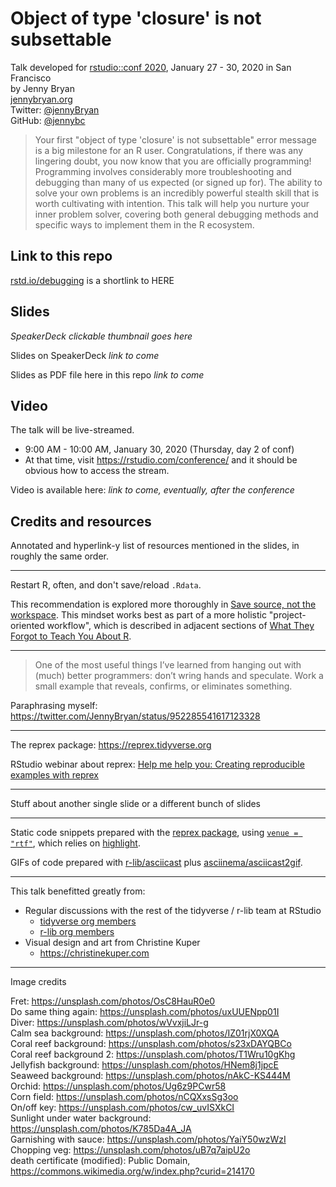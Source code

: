 # Object of type 'closure' is not subsettable

Talk developed for [rstudio::conf 2020](https://rstudio.com/conference/), January 27 - 30, 2020 in San Francisco  
by Jenny Bryan  
[jennybryan.org](https://jennybryan.org)  
Twitter: [@jennyBryan](https://twitter.com/JennyBryan)  
GitHub: [@jennybc](https://github.com/jennybc)  

> Your first "object of type 'closure' is not subsettable" error message is a big milestone for an R user. Congratulations, if there was any lingering doubt, you now know that you are officially programming! Programming involves considerably more troubleshooting and debugging than many of us expected (or signed up for). The ability to solve your own problems is an incredibly powerful stealth skill that is worth cultivating with intention. This talk will help you nurture your inner problem solver, covering both general debugging methods and specific ways to implement them in the R ecosystem.

## Link to this repo

[rstd.io/debugging](https://rstd.io/debugging) is a shortlink to HERE

## Slides

*SpeakerDeck clickable thumbnail goes here*
<!--
<a href="https://speakerdeck.com/jennybc/code-smells-and-feels"><img src="2018-07_user-brisbane-400.jpeg"></a>
-->

Slides on SpeakerDeck *link to come*

Slides as PDF file here in this repo *link to come*

## Video

The talk will be live-streamed.

  * 9:00 AM - 10:00 AM, January 30, 2020 (Thursday, day 2 of conf)
  * At that time, visit <https://rstudio.com/conference/> and it should be obvious how to access the stream.

Video is available here: *link to come, eventually, after the conference*

## Credits and resources

Annotated and hyperlink-y list of resources mentioned in the slides, in roughly the same order.

---

Restart R, often, and don't save/reload `.Rdata`.

This recommendation is explored more thoroughly in [Save source, not the workspace](https://rstats.wtf/save-source.html). This mindset works best as part of a more holistic "project-oriented workflow", which is described in adjacent sections of [What They Forgot to Teach You About R](https://rstats.wtf/index.html).

---

> One of the most useful things I’ve learned from hanging out with (much) better programmers: don’t wring hands and speculate. Work a small example that reveals, confirms, or eliminates something.

Paraphrasing myself: <https://twitter.com/JennyBryan/status/952285541617123328>

---

The reprex package: <https://reprex.tidyverse.org>

RStudio webinar about reprex: [Help me help you: Creating reproducible examples with reprex](https://reprex.tidyverse.org/articles/articles/learn-reprex.html)

---


Stuff about another single slide or a different bunch of slides

---

Static code snippets prepared with the [reprex package](https://reprex.tidyverse.org), using [`venue = "rtf"`](https://reprex.tidyverse.org/articles/articles/rtf.html), which relies on [highlight](http://www.andre-simon.de/doku/highlight/en/highlight.php).

GIFs of code prepared with [r-lib/asciicast](https://github.com/r-lib/asciicast) plus [asciinema/asciicast2gif](https://github.com/asciinema/asciicast2gif).

---

This talk benefitted greatly from:

  * Regular discussions with the rest of the tidyverse / r-lib team at RStudio
    - [tidyverse org members](https://github.com/orgs/tidyverse/people)
    - [r-lib org members](https://github.com/orgs/r-lib/people)
  * Visual design and art from Christine Kuper
    - <https://christinekuper.com>

---

Image credits

Fret: https://unsplash.com/photos/OsC8HauR0e0  
Do same thing again: https://unsplash.com/photos/uxUUENpp01I  
Diver: https://unsplash.com/photos/wVvxjiLJr-g  
Calm sea background: https://unsplash.com/photos/IZ01rjX0XQA  
Coral reef background: https://unsplash.com/photos/s23xDAYQBCo  
Coral reef background 2: https://unsplash.com/photos/T1Wru10gKhg  
Jellyfish background: https://unsplash.com/photos/HNem8j1jpcE  
Seaweed background: https://unsplash.com/photos/nAkC-KS444M  
Orchid: https://unsplash.com/photos/Ug6z9PCwr58  
Corn field: https://unsplash.com/photos/nCQXxsSg3oo  
On/off key: https://unsplash.com/photos/cw_uvISXkCI  
Sunlight under water background: https://unsplash.com/photos/K785Da4A_JA  
Garnishing with sauce: https://unsplash.com/photos/YaiY50wzWzI  
Chopping veg: https://unsplash.com/photos/uB7q7aipU2o  
death certificate (modified): Public Domain, https://commons.wikimedia.org/w/index.php?curid=214170  
